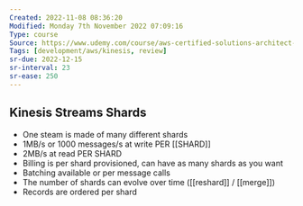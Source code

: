 ```yaml
---
Created: 2022-11-08 08:36:20
Modified: Monday 7th November 2022 07:09:16
Type: course
Source: https://www.udemy.com/course/aws-certified-solutions-architect-associate-saa-c01/?xref=E0Aed11STH4LPUQvCz0GJFABTmM=
Tags: [development/aws/kinesis, review]
sr-due: 2022-12-15
sr-interval: 23
sr-ease: 250
---
```


## Kinesis Streams Shards

- One steam is made of many different shards
- 1MB/s or 1000 messages/s at write PER [[SHARD]]
- 2MB/s at read PER SHARD
- Billing is per shard provisioned, can have as many shards as you want
- Batching available or per message calls
- The number of shards can evolve over time ([[reshard]] / [[merge]])
- Records are ordered per shard